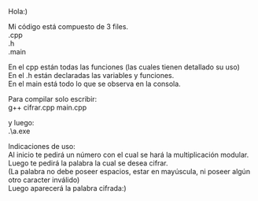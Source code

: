 Hola:)<br />

Mi código está compuesto de 3 files. <br />
.cpp <br />
.h <br />
.main <br />


En el cpp están todas las funciones (las cuales tienen detallado su uso) <br />
En el .h están declaradas las variables y funciones. <br />
En el main está todo lo que se observa en la consola. <br />




Para compilar solo escribir: <br />
g++ cifrar.cpp main.cpp <br />

y luego: <br />
.\a.exe <br />



Indicaciones de uso: <br />
Al inicio te pedirá un número con el cual se hará la multiplicación modular. <br />
Luego te pedirá la palabra la cual se desea cifrar. <br />
(La palabra no debe poseer espacios, estar en mayúscula, ni poseer algún otro caracter inválido) <br />
Luego aparecerá la palabra cifrada:) <br />